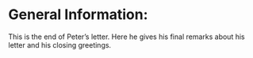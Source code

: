 # General Information:

This is the end of Peter’s letter. Here he gives his final remarks about his letter and his closing greetings.